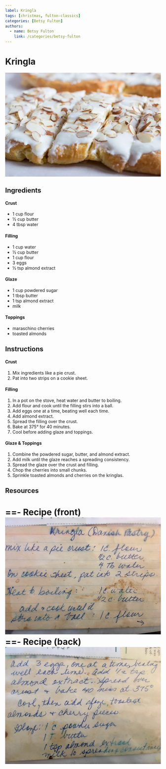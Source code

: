```yaml
---
label: Kringla
tags: [christmas, fulton-classics]
categories: [Betsy Fulton]
authors:
  - name: Betsy Fulton
    link: /categories/betsy-fulton
---
```


# Kringla
![Traditional Fulton family birthday breakfast. Soft, flakey pastry with almond and cherry flavor.](/static/banners/kringla.jpeg)

## Ingredients
#### Crust
- 1 cup flour
- ½ cup butter
- 4 tbsp water

#### Filling
- 1 cup water
- ½ cup butter
- 1 cup flour
- 3 eggs
- ½ tsp almond extract

#### Glaze
- 1 cup powdered sugar
- 1 tbsp butter
- 1 tsp almond extract
- milk

#### Toppings
- maraschino cherries
- toasted almonds

## Instructions
#### Crust
1. Mix ingredients like a pie crust.
2. Pat into two strips on a cookie sheet.

#### Filling
1. In a pot on the stove, heat water and butter to boiling.
2. Add flour and cook until the filling stirs into a ball.
3. Add eggs one at a time, beating well each time.
4. Add almond extract.
5. Spread the filling over the crust.
6. Bake at 375° for 40 minutes.
7. Cool before adding glaze and toppings.

#### Glaze & Toppings
1. Combine the powdered sugar, butter, and almond extract.
2. Add milk until the glaze reaches a spreading consistency.
3. Spread the glaze over the crust and filling.
4. Chop the cherries into small chunks.
5. Sprinkle toasted almonds and cherries on the kringlas.

## Resources
==- Recipe (front)
![](/static/recipes/kringla-front.jpg)
==- Recipe (back)
![](/static/recipes/kringla-back.jpg)
===
